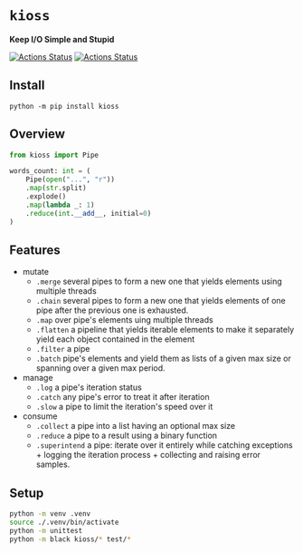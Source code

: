 # `kioss`
**Keep I/O Simple and Stupid**

[![Actions Status](https://github.com/bonnal-enzo/kioss/workflows/test/badge.svg)](https://github.com/bonnal-enzo/kioss/actions) [![Actions Status](https://github.com/bonnal-enzo/kioss/workflows/PyPI/badge.svg)](https://github.com/bonnal-enzo/kioss/actions)

## Install

`python -m pip install kioss`

## Overview

```python
from kioss import Pipe

words_count: int = (
    Pipe(open("...", "r"))
    .map(str.split)
    .explode()
    .map(lambda _: 1)
    .reduce(int.__add__, initial=0)
)
```

## Features
- mutate
    - `.merge` several pipes to form a new one that yields elements using multiple threads
    - `.chain` several pipes to form a new one that yields elements of one pipe after the previous one is exhausted.
    - `.map` over pipe's elements uing multiple threads
    - `.flatten` a pipeline that yields iterable elements to make it separately yield each object contained in the element
    - `.filter` a pipe
    - `.batch` pipe's elements and yield them as lists of a given max size or spanning over a given max period.
- manage
    - `.log` a pipe's iteration status
    - `.catch` any pipe's error to treat it after iteration
    - `.slow` a pipe to limit the iteration's speed over it
- consume
    - `.collect` a pipe into a list having an optional max size
    - `.reduce` a pipe to a result using a binary function
    - `.superintend` a pipe: iterate over it entirely while catching exceptions + logging the iteration process + collecting and raising error samples.


## Setup

```bash
python -m venv .venv
source ./.venv/bin/activate
python -m unittest
python -m black kioss/* test/* 
```
